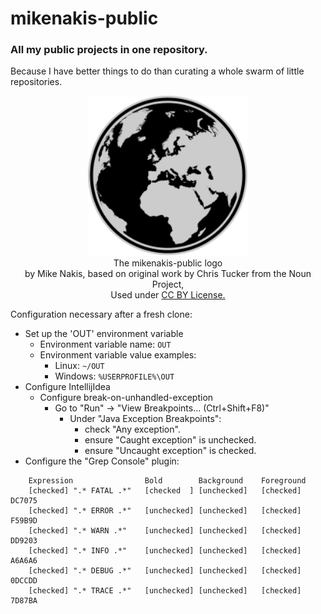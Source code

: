 # mikenakis-public
### All my public projects in one repository.
Because I have better things to do than curating a whole swarm of little repositories. 

<p align="center">
<img title="mikenakis-public logo" src="mikenakis-public.svg" width="256"/><br/>
The mikenakis-public logo<br>
by Mike Nakis, based on original work by Chris Tucker from the Noun Project,<br> 
Used under <a href="https://creativecommons.org/licenses/by/3.0/us/">CC BY License.</a>
</p>

Configuration necessary after a fresh clone:
  - Set up the 'OUT' environment variable
    - Environment variable name: `OUT`
    - Environment variable value examples:
      - Linux: `~/OUT`
      - Windows: `%USERPROFILE%\OUT`
  - Configure IntellijIdea
    - Configure break-on-unhandled-exception
      - Go to "Run" -> "View Breakpoints... (Ctrl+Shift+F8)"
        - Under "Java Exception Breakpoints":
          - check "Any exception".
          - ensure "Caught exception" is unchecked.
          - ensure "Uncaught exception" is checked.
  - Configure the "Grep Console" plugin:
``` 
    Expression                Bold        Background    Foreground
    [checked] ".* FATAL .*"   [checked  ] [unchecked]   [checked] DC7075
    [checked] ".* ERROR .*"   [unchecked] [unchecked]   [checked] F59B9D
    [checked] ".* WARN .*"    [unchecked] [unchecked]   [checked] DD9203
    [checked] ".* INFO .*"    [unchecked] [unchecked]   [checked] A6A6A6
    [checked] ".* DEBUG .*"   [unchecked] [unchecked]   [checked] 0DCCDD
    [checked] ".* TRACE .*"   [unchecked] [unchecked]   [checked] 7D87BA 
```
